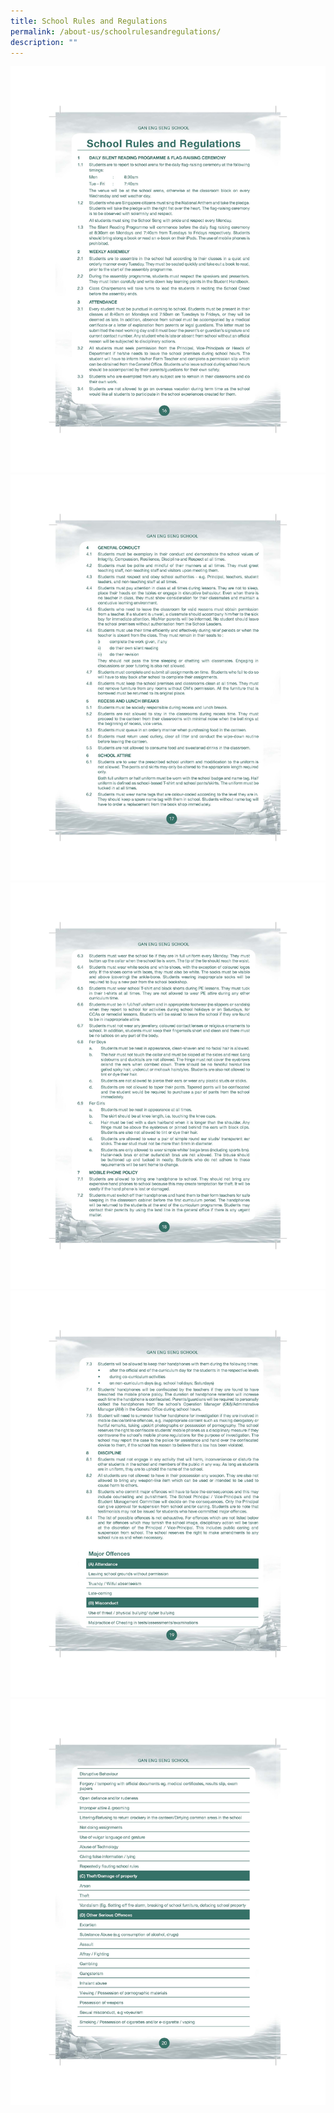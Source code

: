 ```yaml
---
title: School Rules and Regulations
permalink: /about-us/schoolrulesandregulations/
description: ""
---
```

![](/images/School%20Rules%20and%20Regulations_Page_1.jpg)
![](/images/School%20Rules%20and%20Regulations_Page_2.jpg)
![](/images/School%20Rules%20and%20Regulations_Page_3.jpg)
![](/images/School%20Rules%20and%20Regulations_Page_4.jpg)
![](/images/School%20Rules%20and%20Regulations_Page_5.jpg)